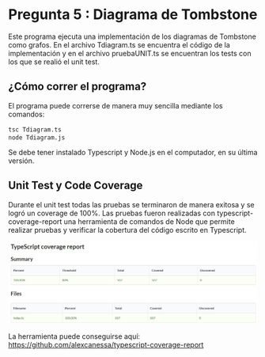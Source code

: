 # Pregunta 5 : Diagrama de Tombstone

Este programa ejecuta una implementación de los diagramas de Tombstone como grafos. En el archivo Tdiagram.ts se encuentra el código de la implementación y en el archivo pruebaUNIT.ts se encuentran los tests con los que se realió el unit test.

## ¿Cómo correr el programa?
El programa puede correrse de manera muy sencilla mediante los comandos:

    tsc Tdiagram.ts
    node Tdiagram.js
    
Se debe tener instalado Typescript y Node.js en el computador, en su última versión.

## Unit Test y Code Coverage
Durante el unit test todas las pruebas se terminaron de manera exitosa y se logró un coverage de 100%. Las pruebas fueron realizadas con typescript-coverage-report una herramienta de comandos de Node que permite realizar pruebas y verificar la cobertura del código escrito en Typescript.


<img src="coverage.jpg" alt="tests"/>

La herramienta puede conseguirse aquí: https://github.com/alexcanessa/typescript-coverage-report
